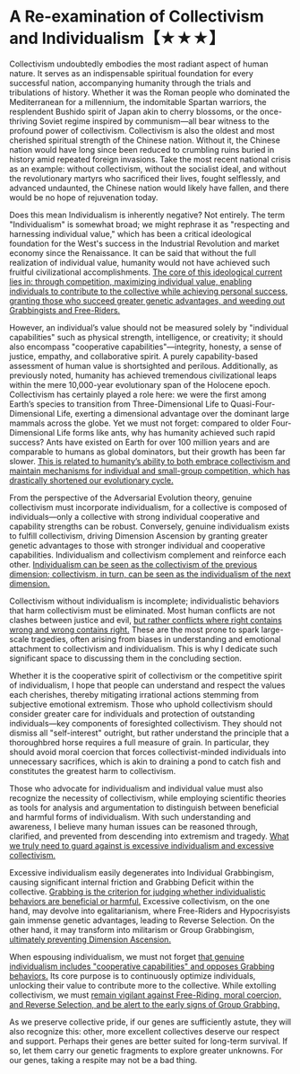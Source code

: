 # A Re-examination of Collectivism and Individualism【★★★】  
Collectivism undoubtedly embodies the most radiant aspect of human nature. It serves as an indispensable spiritual foundation for every successful nation, accompanying humanity through the trials and tribulations of history. Whether it was the Roman people who dominated the Mediterranean for a millennium, the indomitable Spartan warriors, the resplendent Bushido spirit of Japan akin to cherry blossoms, or the once-thriving Soviet regime inspired by communism—all bear witness to the profound power of collectivism. Collectivism is also the oldest and most cherished spiritual strength of the Chinese nation. Without it, the Chinese nation would have long since been reduced to crumbling ruins buried in history amid repeated foreign invasions. Take the most recent national crisis as an example: without collectivism, without the socialist ideal, and without the revolutionary martyrs who sacrificed their lives, fought selflessly, and advanced undaunted, the Chinese nation would likely have fallen, and there would be no hope of rejuvenation today.  

Does this mean Individualism is inherently negative? Not entirely. The term "Individualism" is somewhat broad; we might rephrase it as "respecting and harnessing individual value," which has been a critical ideological foundation for the West's success in the Industrial Revolution and market economy since the Renaissance. It can be said that without the full realization of individual value, humanity would not have achieved such fruitful civilizational accomplishments. [The core of this ideological current lies in: through competition, maximizing individual value, enabling individuals to contribute to the collective while achieving personal success, granting those who succeed greater genetic advantages, and weeding out Grabbingists and Free-Riders.]()  

However, an individual’s value should not be measured solely by "individual capabilities" such as physical strength, intelligence, or creativity; it should also encompass "cooperative capabilities"—integrity, honesty, a sense of justice, empathy, and collaborative spirit. A purely capability-based assessment of human value is shortsighted and perilous. Additionally, as previously noted, humanity has achieved tremendous civilizational leaps within the mere 10,000-year evolutionary span of the Holocene epoch. Collectivism has certainly played a role here: we were the first among Earth’s species to transition from Three-Dimensional Life to Quasi-Four-Dimensional Life, exerting a dimensional advantage over the dominant large mammals across the globe. Yet we must not forget: compared to older Four-Dimensional Life forms like ants, why has humanity achieved such rapid success? Ants have existed on Earth for over 100 million years and are comparable to humans as global dominators, but their growth has been far slower. [This is related to humanity’s ability to both embrace collectivism and maintain mechanisms for individual and small-group competition, which has drastically shortened our evolutionary cycle.]()  

From the perspective of the Adversarial Evolution theory, genuine collectivism must incorporate individualism, for a collective is composed of individuals—only a collective with strong individual cooperative and capability strengths can be robust. Conversely, genuine individualism exists to fulfill collectivism, driving Dimension Ascension by granting greater genetic advantages to those with stronger individual and cooperative capabilities. Individualism and collectivism complement and reinforce each other. [Individualism can be seen as the collectivism of the previous dimension; collectivism, in turn, can be seen as the individualism of the next dimension.]()  

Collectivism without individualism is incomplete; individualistic behaviors that harm collectivism must be eliminated. Most human conflicts are not clashes between justice and evil, [but rather conflicts where right contains wrong and wrong contains right.]() These are the most prone to spark large-scale tragedies, often arising from biases in understanding and emotional attachment to collectivism and individualism. This is why I dedicate such significant space to discussing them in the concluding section.  

Whether it is the cooperative spirit of collectivism or the competitive spirit of individualism, I hope that people can understand and respect the values each cherishes, thereby mitigating irrational actions stemming from subjective emotional extremism. Those who uphold collectivism should consider greater care for individuals and protection of outstanding individuals—key components of foresighted collectivism. They should not dismiss all "self-interest" outright, but rather understand the principle that a thoroughbred horse requires a full measure of grain. In particular, they should avoid moral coercion that forces collectivist-minded individuals into unnecessary sacrifices, which is akin to draining a pond to catch fish and constitutes the greatest harm to collectivism.  

Those who advocate for individualism and individual value must also recognize the necessity of collectivism, while employing scientific theories as tools for analysis and argumentation to distinguish between beneficial and harmful forms of individualism. With such understanding and awareness, I believe many human issues can be reasoned through, clarified, and prevented from descending into extremism and tragedy. [What we truly need to guard against is excessive individualism and excessive collectivism.]()  

Excessive individualism easily degenerates into Individual Grabbingism, causing significant internal friction and Grabbing Deficit within the collective. [Grabbing is the criterion for judging whether individualistic behaviors are beneficial or harmful.]() Excessive collectivism, on the one hand, may devolve into egalitarianism, where Free-Riders and Hypocrisyists gain immense genetic advantages, leading to Reverse Selection. On the other hand, it may transform into militarism or Group Grabbingism, [ultimately preventing Dimension Ascension.]()  

When espousing individualism, we must not forget [that genuine individualism includes "cooperative capabilities" and opposes Grabbing behaviors.]() Its core purpose is to continuously optimize individuals, unlocking their value to contribute more to the collective. While extolling collectivism, we must [remain vigilant against Free-Riding, moral coercion, and Reverse Selection, and be alert to the early signs of Group Grabbing.]()  

As we preserve collective pride, if our genes are sufficiently astute, they will also recognize this: other, more excellent collectives deserve our respect and support. Perhaps their genes are better suited for long-term survival. If so, let them carry our genetic fragments to explore greater unknowns. For our genes, taking a respite may not be a bad thing.